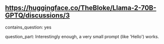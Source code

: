 ## https://huggingface.co/TheBloke/Llama-2-70B-GPTQ/discussions/3

contains_question: yes

question_part: Interestingly enough, a very small prompt (like 'Hello') works.